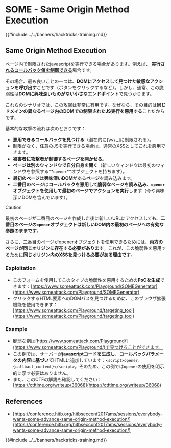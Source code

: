 # SOME - Same Origin Method Execution

{{#include ../../banners/hacktricks-training.md}}

## Same Origin Method Execution

ページ内で制限されたjavascriptを実行できる場合があります。例えば、[ **実行されるコールバック値を制御できる**](./#javascript-function)場合です。

その場合、最も良いことの一つは、**DOMにアクセスして見つけた敏感なアクションを呼び出す**ことです（ボタンをクリックするなど）。しかし、通常、この脆弱性は**DOMに興味深いものがない小さなエンドポイント**で見つかります。

これらのシナリオでは、この攻撃は非常に有用です。なぜなら、その目的は**同じドメインの異なるページ内のDOMでの制限されたJS実行を悪用する**ことだからです。

基本的な攻撃の流れは次のとおりです：

- **悪用できるコールバックを見つける**（潜在的に\[\w\\.\_]に制限される）。
- 制限がなく、任意のJSを実行できる場合は、通常のXSSとしてこれを悪用できます。
- **被害者に攻撃者が制御するページを開かせる**。
- **ページは別のウィンドウで自分自身を開く**（新しいウィンドウは最初のウィンドウを参照する**`opener`**オブジェクトを持ちます）。
- **最初のページ**は**興味深いDOM**がある**ページ**を読み込みます。
- **二番目のページ**は**コールバックを悪用して脆弱なページを読み込み**、**`opener`**オブジェクトを使用して**最初のページでアクションを実行**します（今や興味深いDOMを含んでいます）。

> [!CAUTION]
> 最初のページが二番目のページを作成した後に新しいURLにアクセスしても、**二番目のページの`opener`オブジェクトは新しいDOM内の最初のページへの有効な参照のままです**。
>
> さらに、二番目のページがopenerオブジェクトを使用できるためには、**両方のページが同じオリジンに存在する必要があります**。これが、この脆弱性を悪用するために**同じオリジン内のXSSを見つける必要がある理由です**。

### Exploitation

- このフォームを使用してこのタイプの脆弱性を悪用するための**PoCを生成**できます：[https://www.someattack.com/Playground/SOMEGenerator](https://www.someattack.com/Playground/SOMEGenerator)
- クリックするHTML要素へのDOMパスを見つけるために、このブラウザ拡張機能を使用できます：[https://www.someattack.com/Playground/targeting_tool](https://www.someattack.com/Playground/targeting_tool)

### Example

- 脆弱な例は[https://www.someattack.com/Playground/](https://www.someattack.com/Playground/)で見つけることができます。
- この例では、サーバーが**javascriptコードを生成し**、**コールバックパラメータの内容に基づいて**HTMLに追加しています：`<script>opener.{callbacl_content}</script>`。そのため、この例では`opener`の使用を明示的に示す必要はありません。
- また、このCTFの解説も確認してください：[https://ctftime.org/writeup/36068](https://ctftime.org/writeup/36068)

## References

- [https://conference.hitb.org/hitbsecconf2017ams/sessions/everybody-wants-some-advance-same-origin-method-execution/](https://conference.hitb.org/hitbsecconf2017ams/sessions/everybody-wants-some-advance-same-origin-method-execution/)

{{#include ../../banners/hacktricks-training.md}}
